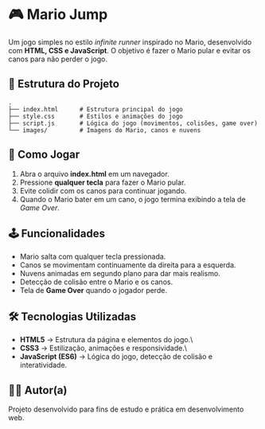 # 🎮 Mario Jump

Um jogo simples no estilo *infinite runner* inspirado no Mario,
desenvolvido com **HTML, CSS e JavaScript**. O objetivo é fazer o Mario
pular e evitar os canos para não perder o jogo.

## 📂 Estrutura do Projeto

    .
    ├── index.html      # Estrutura principal do jogo
    ├── style.css       # Estilos e animações do jogo
    ├── script.js       # Lógica do jogo (movimentos, colisões, game over)
    └── images/         # Imagens do Mario, canos e nuvens

## 🚀 Como Jogar

1.  Abra o arquivo **index.html** em um navegador.
2.  Pressione **qualquer tecla** para fazer o Mario pular.
3.  Evite colidir com os canos para continuar jogando.
4.  Quando o Mario bater em um cano, o jogo termina exibindo a tela de
    *Game Over*.

## 🕹️ Funcionalidades

-   Mario salta com qualquer tecla pressionada.
-   Canos se movimentam continuamente da direita para a esquerda.
-   Nuvens animadas em segundo plano para dar mais realismo.
-   Detecção de colisão entre o Mario e os canos.
-   Tela de **Game Over** quando o jogador perde.

## 🛠️ Tecnologias Utilizadas

-   **HTML5** → Estrutura da página e elementos do jogo.\
-   **CSS3** → Estilização, animações e responsividade.\
-   **JavaScript (ES6)** → Lógica do jogo, detecção de colisão e
    interatividade.

## 👩‍💻 Autor(a)

Projeto desenvolvido para fins de estudo e prática em desenvolvimento
web.
